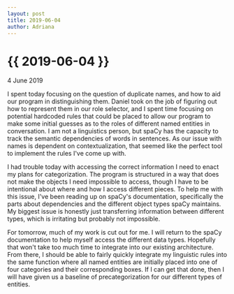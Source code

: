 ```yaml
---
layout: post
title: 2019-06-04
author: Adriana
---
```


{{ 2019-06-04 }}
================

<p class="meta">4 June 2019</p>

I spent today focusing on the question of duplicate names, and how to aid our program in distinguishing them. Daniel took on the job of figuring out how to represent them in our role selector, and I spent time focusing on potential hardcoded rules that could be placed to allow our program to make some initial guesses as to the roles of different named entities in conversation. I am not a linguistics person, but spaCy has the capacity to track the semantic dependencies of words in sentences. As our issue with names is dependent on contextualization, that seemed like the perfect tool to implement the rules I've come up with.

I had trouble today with accessing the correct information I need to enact my plans for categorization. The program is structured in a way that does not make the objects I need impossible to access, though I have to be intentional about where and how I access different pieces. To help me with this issue, I've been reading up on spaCy's documentation, specifically the parts about dependencies and the different object types spaCy maintains. My biggest issue is honestly just transferring information between different types, which is irritating but probably not impossible.

For tomorrow, much of my work is cut out for me. I will return to the spaCy documentation to help myself access the different data types. Hopefully that won't take too much time to integrate into our existing architecture. From there, I should be able to fairly quickly integrate my linguistic rules into the same function where all named entities are initially placed into one of four categories and their corresponding boxes. If I can get that done, then I will have given us a baseline of precategorization for our different types of entities.
